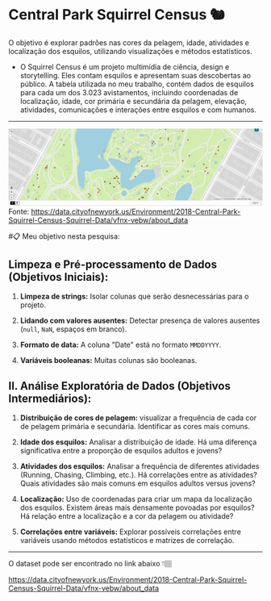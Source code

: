 # Central Park Squirrel Census 🐿️

O objetivo é explorar padrões nas cores da pelagem, idade, atividades e localização dos esquilos, utilizando visualizações e métodos estatísticos.

- O Squirrel Census é um projeto multimídia de ciência, design e storytelling. Eles contam esquilos e apresentam suas descobertas ao público. A tabela utilizada no meu trabalho, contém dados de esquilos para cada um dos 3.023 avistamentos, incluindo coordenadas de localização, idade, cor primária e secundária da pelagem, elevação, atividades, comunicações e interações entre esquilos e com humanos.

-----------------------
![mapa](mapa.jpeg)
Fonte: https://data.cityofnewyork.us/Environment/2018-Central-Park-Squirrel-Census-Squirrel-Data/vfnx-vebw/about_data

#📋 Meu objetivo nesta pesquisa:

## Limpeza e Pré-processamento de Dados (Objetivos Iniciais):

1. **Limpeza de strings:** Isolar colunas que serão desnecessárias para o projeto.

2. **Lidando com valores ausentes:** Detectar presença de valores ausentes (`null`, `NaN`, espaços em branco).

3. **Formato de data:** A coluna "Date" está no formato `MMDDYYYY`.

4. **Variáveis booleanas:** Muitas colunas são booleanas.


## II. Análise Exploratória de Dados (Objetivos Intermediários):

1. **Distribuição de cores de pelagem:**  visualizar a frequência de cada cor de pelagem primária e secundária. Identificar as cores mais comuns.

2. **Idade dos esquilos:**  Analisar a distribuição de idade.  Há uma diferença significativa entre a proporção de esquilos adultos e jovens?

3. **Atividades dos esquilos:**  Analisar a frequência de diferentes atividades (Running, Chasing, Climbing, etc.). Há correlações entre as atividades? Quais atividades são mais comuns em esquilos adultos versus jovens?

4. **Localização:** Uso de coordenadas para criar um mapa da localização dos esquilos. Existem áreas mais densamente povoadas por esquilos? Há relação entre a localização e a cor da pelagem ou atividade?

5. **Correlações entre variáveis:** Explorar possíveis correlações entre variáveis usando métodos estatísticos e matrizes de correlação.

------------------------
O dataset pode ser encontrado no link abaixo 👇🏽

https://data.cityofnewyork.us/Environment/2018-Central-Park-Squirrel-Census-Squirrel-Data/vfnx-vebw/about_data

